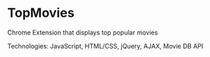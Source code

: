 # TopMovies

Chrome Extension that displays top popular movies

Technologies:  JavaScript, HTML/CSS, jQuery, AJAX, Movie DB API
